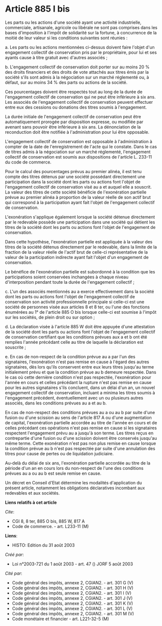 # Article 885 I bis

Les parts ou les actions d'une société ayant une activité industrielle, commerciale, artisanale, agricole ou libérale ne sont
pas comprises dans les bases d'imposition à l'impôt de solidarité sur la fortune, à concurrence de la moitié de leur valeur
si les conditions suivantes sont réunies :

a. Les parts ou les actions mentionnées ci-dessus doivent faire l'objet d'un engagement collectif de conservation pris par le
propriétaire, pour lui et ses ayants cause à titre gratuit avec d'autres associés ;

b. L'engagement collectif de conservation doit porter sur au moins 20 % des droits financiers et des droits de vote attachés
aux titres émis par la société s'ils sont admis à la négociation sur un marché réglementé ou, à défaut, sur au moins 34 % des
parts ou actions de la société.

Ces pourcentages doivent être respectés tout au long de la durée de l'engagement collectif de conservation qui ne peut être
inférieure à six ans. Les associés de l'engagement collectif de conservation peuvent effectuer entre eux des cessions ou
donations des titres soumis à l'engagement.

La durée initiale de l'engagement collectif de conservation peut être automatiquement prorogée par disposition expresse, ou
modifiée par avenant sans pouvoir être inférieure à six ans. La dénonciation de la reconduction doit être notifiée à
l'administration pour lui être opposable.

L'engagement collectif de conservation est opposable à l'administration à compter de la date de l'enregistrement de l'acte
qui le constate. Dans le cas de titres admis à la négociation sur un marché réglementé, l'engagement collectif de
conservation est soumis aux dispositions de l'article L. 233-11 du code de commerce.

Pour le calcul des pourcentages prévus au premier alinéa, il est tenu compte des titres détenus par une société possédant
directement une participation dans la société dont les parts ou actions font l'objet de l'engagement collectif de
conservation visé au a et auquel elle a souscrit. La valeur des titres de cette société bénéficie de l'exonération partielle
prévue au premier alinéa à proportion de la valeur réelle de son actif brut qui correspond à la participation ayant fait
l'objet de l'engagement collectif de conservation.

L'exonération s'applique également lorsque la société détenue directement par le redevable possède une participation dans une
société qui détient les titres de la société dont les parts ou actions font l'objet de l'engagement de conservation.

Dans cette hypothèse, l'exonération partielle est appliquée à la valeur des titres de la société détenus directement par le
redevable, dans la limite de la fraction de la valeur réelle de l'actif brut de celle-ci représentative de la valeur de la
participation indirecte ayant fait l'objet d'un engagement de conservation.

Le bénéfice de l'exonération partielle est subordonné à la condition que les participations soient conservées inchangées à
chaque niveau d'interposition pendant toute la durée de l'engagement collectif ;

c. L'un des associés mentionnés au a exerce effectivement dans la société dont les parts ou actions font l'objet de
l'engagement collectif de conservation son activité professionnelle principale si celle-ci est une société de personnes visée
aux articles 8 et 8 ter, ou l'une des fonctions énumérées au 1° de l'article 885 O bis lorsque celle-ci est soumise à l'impôt
sur les sociétés, de plein droit ou sur option ;

d. La déclaration visée à l'article 885 W doit être appuyée d'une attestation de la société dont les parts ou actions font
l'objet de l'engagement collectif de conservation certifiant que les conditions prévues aux a et b ont été remplies l'année
précédant celle au titre de laquelle la déclaration est souscrite ;

e. En cas de non-respect de la condition prévue au a par l'un des signataires, l'exonération n'est pas remise en cause à
l'égard des autres signataires, dès lors qu'ils conservent entre eux leurs titres jusqu'au terme initialement prévu et que la
condition prévue au b demeure respectée. Dans le cas où cette dernière condition n'est pas respectée, l'exonération pour
l'année en cours et celles précédant la rupture n'est pas remise en cause pour les autres signataires s'ils concluent, dans
un délai d'un an, un nouvel engagement collectif de conservation, incluant a minima les titres soumis à l'engagement
précédent, éventuellement avec un ou plusieurs autres associés, dans les conditions prévues au a et au b.

En cas de non-respect des conditions prévues au a ou au b par suite d'une fusion ou d'une scission au sens de l'article 817 A
ou d'une augmentation de capital, l'exonération partielle accordée au titre de l'année en cours et de celles précédant ces
opérations n'est pas remise en cause si les signataires respectent l'engagement prévu au a jusqu'à son terme. Les titres
reçus en contrepartie d'une fusion ou d'une scission doivent être conservés jusqu'au même terme. Cette exonération n'est pas
non plus remise en cause lorsque la condition prévue au b n'est pas respectée par suite d'une annulation des titres pour
cause de pertes ou de liquidation judiciaire.

Au-delà du délai de six ans, l'exonération partielle accordée au titre de la période d'un an en cours lors du non-respect de
l'une des conditions prévues au a ou au b est seule remise en cause.

Un décret en Conseil d'Etat détermine les modalités d'application du présent article, notamment les obligations déclaratives
incombant aux redevables et aux sociétés.

**Liens relatifs à cet article**

_Cite_:

  - CGI 8, 8 ter, 885 O bis, 885 W, 817 A
  - Code de commerce. - art. L233-11 (M)

**Liens**:

  - HISTO: Edition du 31 août 2003

_Créé par_:

  - Loi n°2003-721 du 1 août 2003 - art. 47 () JORF 5 août 2003

_Cité par_:

  - Code général des impôts, annexe 2, CGIAN2. - art. 301 G (V)
  - Code général des impôts, annexe 2, CGIAN2. - art. 301 H (V)
  - Code général des impôts, annexe 2, CGIAN2. - art. 301 I (V)
  - Code général des impôts, annexe 2, CGIAN2. - art. 301 J (V)
  - Code général des impôts, annexe 2, CGIAN2. - art. 301 K (V)
  - Code général des impôts, annexe 2, CGIAN2. - art. 301 L (V)
  - Code général des impôts, annexe 2, CGIAN2. - art. 301 M (V)
  - Code monétaire et financier - art. L221-32-5 (M)
